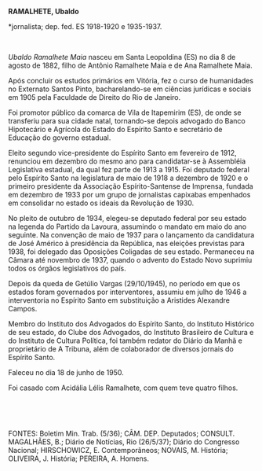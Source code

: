 **RAMALHETE, Ubaldo**

\*jornalista; dep. fed. ES 1918-1920 e 1935-1937.

 

*Ubaldo Ramalhete Maia* nasceu em Santa Leopoldina (ES) no dia 8 de
agosto de 1882, filho de Antônio Ramalhete Maia e de Ana Ramalhete Maia.

Após concluir os estudos primários em Vitória, fez o curso de
humanidades no Externato Santos Pinto, bacharelando-se em ciências
jurídicas e sociais em 1905 pela Faculdade de Direito do Rio de Janeiro.

Foi promotor público da comarca de Vila de Itapemirim (ES), de onde se
transferiu para sua cidade natal, tornando-se depois advogado do Banco
Hipotecário e Agrícola do Estado do Espírito Santo e secretário de
Educação do governo estadual.

Eleito segundo vice-presidente do Espírito Santo em fevereiro de 1912,
renunciou em dezembro do mesmo ano para candidatar-se à Assembléia
Legislativa estadual, da qual fez parte de 1913 a 1915. Foi deputado
federal pelo Espírito Santo na legislatura de maio de 1918 a dezembro de
1920 e o primeiro presidente da Associação Espírito-Santense de
Imprensa, fundada em dezembro de 1933 por um grupo de jornalistas
capixabas empenhados em consolidar no estado os ideais da Revolução de
1930.

No pleito de outubro de 1934, elegeu-se deputado federal por seu estado
na legenda do Partido da Lavoura, assumindo o mandato em maio do ano
seguinte. Na convenção de maio de 1937 para o lançamento da candidatura
de José Américo à presidência da República, nas eleições previstas para
1938, foi delegado das Oposições Coligadas de seu estado. Permaneceu na
Câmara até novembro de 1937, quando o advento do Estado Novo suprimiu
todos os órgãos legislativos do país.

Depois da queda de Getúlio Vargas (29/10/1945), no período em que os
estados foram governados por interventores, assumiu em julho de 1946 a
interventoria no Espírito Santo em substituição a Aristides Alexandre
Campos.

Membro do Instituto dos Advogados do Espírito Santo, do Instituto
Histórico de seu estado, do Clube dos Advogados, do Instituto Brasileiro
de Cultura e do Instituto de Cultura Política, foi também redator do
Diário da Manhã e proprietário de A Tribuna, além de colaborador de
diversos jornais do Espírito Santo.

Faleceu no dia 18 de junho de 1950.

Foi casado com Acidália Lélis Ramalhete, com quem teve quatro filhos.

 

 

FONTES: Boletim Min. Trab. (5/36); CÂM. DEP. Deputados; CONSULT.
MAGALHÃES, B.; Diário de Notícias, Rio (26/5/37); Diário do Congresso
Nacional; HIRSCHOWICZ, E. Contemporâneos; NOVAIS, M. História; OLIVEIRA,
J. História; PEREIRA, A. Homens.

 
